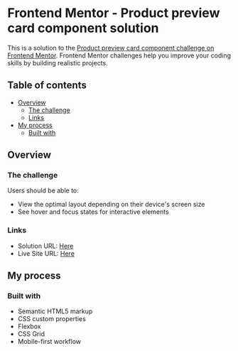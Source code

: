 # Frontend Mentor - Product preview card component solution

This is a solution to the [Product preview card component challenge on Frontend Mentor](https://www.frontendmentor.io/challenges/product-preview-card-component-GO7UmttRfa). Frontend Mentor challenges help you improve your coding skills by building realistic projects. 

## Table of contents

- [Overview](#overview)
  - [The challenge](#the-challenge)
  - [Links](#links)
- [My process](#my-process)
  - [Built with](#built-with)


## Overview

### The challenge

Users should be able to:

- View the optimal layout depending on their device's screen size
- See hover and focus states for interactive elements

### Links

- Solution URL: [Here](https://your-solution-url.com](https://www.frontendmentor.io/solutions/product-preview-card-component-KGB2r9tx60))
- Live Site URL: [Here](https://hudamab95.github.io/Product-preview-card-component/)

  
## My process

### Built with

- Semantic HTML5 markup
- CSS custom properties
- Flexbox
- CSS Grid
- Mobile-first workflow
